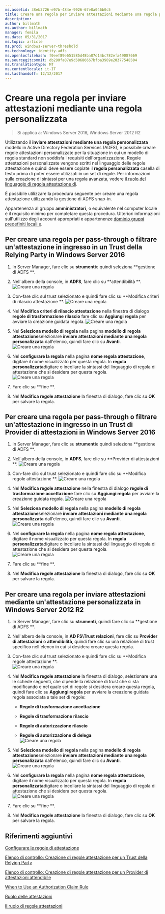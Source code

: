 ```yaml
---
ms.assetid: 38eb3726-e97b-484e-9926-67e8a046b0c5
title: Creare una regola per inviare attestazioni mediante una regola personalizzata
description: 
author: billmath
ms.author: billmath
manager: femila
ms.date: 05/31/2017
ms.topic: article
ms.prod: windows-server-threshold
ms.technology: identity-adfs
ms.openlocfilehash: f0eef89e651585d48ba87d14bc782efa49087669
ms.sourcegitcommit: db290fa07e9d50686667bfba3969e20377548504
ms.translationtype: MT
ms.contentlocale: it-IT
ms.lasthandoff: 12/12/2017
---
```

# <a name="create-a-rule-to-send-claims-using-a-custom-rule"></a>Creare una regola per inviare attestazioni mediante una regola personalizzata

>Si applica a: Windows Server 2016, Windows Server 2012 R2

Utilizzando il **inviare attestazioni mediante una regola personalizzata** modello in Active Directory Federation Services (ADFS), è possibile creare regole attestazioni personalizzate per la situazione in cui un modello di regola standard non soddisfa i requisiti dell'organizzazione. Regole attestazioni personalizzate vengono scritti nel linguaggio delle regole attestazione e quindi deve essere copiate il **regola personalizzata** casella di testo prima di poter essere utilizzati in un set di regole. Per informazioni sulla creazione di sintassi per una regola avanzata, vedere [il ruolo del linguaggio di regola attestazione di](../../ad-fs/technical-reference/The-Role-of-the-Claim-Rule-Language.md).  
  
È possibile utilizzare la procedura seguente per creare una regola attestazione utilizzando la gestione di ADFS snap-in.  
  
Appartenenza al gruppo **amministratori**, o equivalente nel computer locale è il requisito minimo per completare questa procedura.  Ulteriori informazioni sull'utilizzo degli account appropriati e appartenenze [dominio gruppi predefiniti locali e](https://go.microsoft.com/fwlink/?LinkId=83477).



## <a name="to-create-a-rule-to-pass-through-or-filter-an-incoming-claim-on-a-relying-party-trust-in-windows-server-2016"></a>Per creare una regola per pass-through o filtrare un'attestazione in ingresso in un Trust della Relying Party in Windows Server 2016 

1.  In Server Manager, fare clic su **strumenti**e quindi seleziona **gestione di ADFS **.  
  
2.  Nell'albero della console, in **ADFS**, fare clic su **attendibilità **. 
![Creare una regola](media/Create-a-Rule-to-Pass-Through-or-Filter-an-Incoming-Claim/claimrule9.PNG)  
  
3.  Con-fare clic sul trust selezionato e quindi fare clic su **Modifica criteri di rilascio attestazione **.
![Creare una regola](media/Create-a-Rule-to-Pass-Through-or-Filter-an-Incoming-Claim/claimrule10.PNG)   
  
4.  Nel **Modifica criteri di rilascio attestazione** nella finestra di dialogo **regole di trasformazione rilascio** fare clic su **Aggiungi regola** per avviare la creazione guidata regola. 
![Creare una regola](media/Create-a-Rule-to-Pass-Through-or-Filter-an-Incoming-Claim/claimrule11.PNG)    

5.  Nel **Seleziona modello di regola** nella pagina **modello di regola attestazione**selezionare **inviare attestazioni mediante una regola personalizzata** dall'elenco, quindi fare clic su **Avanti**.  
![Creare una regola](media/Create-a-Rule-to-Send-Claims-Using-a-Custom-Rule/custom3.PNG)   
  
6.  Nel **configurare la regola** nella pagina **nome regola attestazione**, digitare il nome visualizzato per questa regola. In **regola personalizzata**digitare o incollare la sintassi del linguaggio di regola di attestazione che si desidera per questa regola.  
![Creare una regola](media/Create-a-Rule-to-Send-Claims-Using-a-Custom-Rule/custom4.PNG)     

7.  Fare clic su **fine **.  
  
8.  Nel **Modifica regole attestazione** la finestra di dialogo, fare clic su **OK** per salvare la regola.   
  
## <a name="to-create-a-rule-to-pass-through-or-filter-an-incoming-claim-on-a-claims-provider-trust-in-windows-server-2016"></a>Per creare una regola per pass-through o filtrare un'attestazione in ingresso in un Trust di Provider di attestazioni in Windows Server 2016 
  
1.  In Server Manager, fare clic su **strumenti**e quindi seleziona **gestione di ADFS **.  
  
2.  Nell'albero della console, in **ADFS**, fare clic su **Provider di attestazioni **. 
![Creare una regola](media/Create-a-Rule-to-Pass-Through-or-Filter-an-Incoming-Claim/claimrule1.PNG)  
  
3.  Con-fare clic sul trust selezionato e quindi fare clic su **Modifica regole attestazione **.
![Creare una regola](media/Create-a-Rule-to-Pass-Through-or-Filter-an-Incoming-Claim/claimrule2.PNG)   
  
4.  Nel **Modifica regole attestazione** nella finestra di dialogo **regole di trasformazione accettazione** fare clic su **Aggiungi regola** per avviare la creazione guidata regola.
![Creare una regola](media/Create-a-Rule-to-Pass-Through-or-Filter-an-Incoming-Claim/claimrule3.PNG)    

5.  Nel **Seleziona modello di regola** nella pagina **modello di regola attestazione**selezionare **inviare attestazioni mediante una regola personalizzata** dall'elenco, quindi fare clic su **Avanti**.  
![Creare una regola](media/Create-a-Rule-to-Send-Claims-Using-a-Custom-Rule/custom3.PNG)   
  
6.  Nel **configurare la regola** nella pagina **nome regola attestazione**, digitare il nome visualizzato per questa regola. In **regola personalizzata**digitare o incollare la sintassi del linguaggio di regola di attestazione che si desidera per questa regola.  
![Creare una regola](media/Create-a-Rule-to-Send-Claims-Using-a-Custom-Rule/custom4.PNG)     

7.  Fare clic su **fine **.  
  
8.  Nel **Modifica regole attestazione** la finestra di dialogo, fare clic su **OK** per salvare la regola.   

















   
  
## <a name="to-create-a-rule-to-send-claims-by-using-a-custom-claim-in-windows-server-2012-r2"></a>Per creare una regola per inviare attestazioni mediante un'attestazione personalizzata in Windows Server 2012 R2 
  
1.  In Server Manager, fare clic su **strumenti**, quindi fare clic su **gestione di ADFS **.  
  
2.  Nell'albero della console, in **AD FS\\Trust relazioni**, fare clic su **Provider di attestazioni** o **attendibilità**, quindi fare clic su una relazione di trust specifico nell'elenco in cui si desidera creare questa regola.  
  
3.  Con-fare clic sul trust selezionato e quindi fare clic su **Modifica regole attestazione **.  
![Creare una regola](media/Create-a-Rule-to-Pass-Through-or-Filter-an-Incoming-Claim/claimrule6.PNG) 
  
4.  Nel **Modifica regole attestazione** la finestra di dialogo, selezionare una le schede seguenti, che dipende la relazione di trust che si sta modificando e nel quale set di regole si desidera creare questa regola, quindi fare clic su **Aggiungi regola** per avviare la creazione guidata regola associata a tale set di regole:  
  
    -   **Regole di trasformazione accettazione**  
  
    -   **Regole di trasformazione rilascio**  
  
    -   **Regole di autorizzazione rilascio**  
  
    -   **Regole di autorizzazione di delega**  
![Creare una regola](media/Create-a-Rule-to-Permit-All-Users/permitall5.PNG)
  
5.  Nel **Seleziona modello di regola** nella pagina **modello di regola attestazione**selezionare **inviare attestazioni mediante una regola personalizzata** dall'elenco, quindi fare clic su **Avanti**.  
![Creare una regola](media/Create-a-Rule-to-Send-Claims-Using-a-Custom-Rule/custom1.PNG)   
  
6.  Nel **configurare la regola** nella pagina **nome regola attestazione**, digitare il nome visualizzato per questa regola. In **regola personalizzata**digitare o incollare la sintassi del linguaggio di regola di attestazione che si desidera per questa regola.  
![Creare una regola](media/Create-a-Rule-to-Send-Claims-Using-a-Custom-Rule/custom2.PNG)     

7.  Fare clic su **fine **.  
  
8.  Nel **Modifica regole attestazione** la finestra di dialogo, fare clic su **OK** per salvare la regola.  

## <a name="additional-references"></a>Riferimenti aggiuntivi 
[Configurare le regole di attestazione](Configure-Claim-Rules.md)  
 
[Elenco di controllo: Creazione di regole attestazione per un Trust della Relying Party](https://technet.microsoft.com/library/ee913578.aspx)  

[Elenco di controllo: Creazione di regole attestazione per un Provider di attestazioni attendibile](https://technet.microsoft.com/library/ee913564.aspx)  
  
[When to Use an Authorization Claim Rule](../../ad-fs/technical-reference/When-to-Use-an-Authorization-Claim-Rule.md)  

[Ruolo delle attestazioni](../../ad-fs/technical-reference/The-Role-of-Claims.md)  
  
[Il ruolo di regole attestazioni](../../ad-fs/technical-reference/The-Role-of-Claim-Rules.md) 
